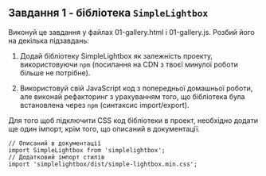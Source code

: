 

## Завдання 1 - бібліотека ```SimpleLightbox```

Виконуй це завдання у файлах 01-gallery.html і 01-gallery.js. Розбий його на декілька підзавдань:

   1. Додай бібліотеку SimpleLightbox як залежність проекту, використовуючи ```npm``` (посилання на CDN з твоєї минулої роботи більше не потрібне).
  
   2. Використовуй свій JavaScript код з попередньої домашньої роботи, але виконай рефакторинг з урахуванням того, що бібліотека була встановлена через ```npm``` (синтаксис import/export). 
  
  Для того щоб підключити CSS код бібліотеки в проект, необхідно додати ще один імпорт, крім того, що описаний в документації.


``` 
// Описаний в документації
import SimpleLightbox from 'simplelightbox';
// Додатковий імпорт стилів
import 'simplelightbox/dist/simple-lightbox.min.css';
```
